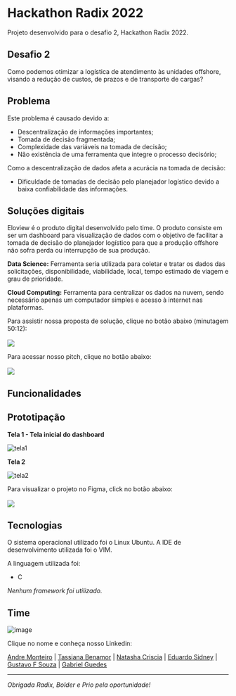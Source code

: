 # Hackathon Radix 2022
Projeto desenvolvido para o desafio 2, Hackathon Radix 2022.



## Desafio 2
Como podemos otimizar a logística de atendimento às unidades offshore, visando a redução de custos, de prazos e de transporte de cargas?

## Problema
Este problema é causado devido a:
- Descentralização de informações importantes;
- Tomada de decisão fragmentada;
- Complexidade das variáveis na tomada de decisão;
- Não existência de uma ferramenta que integre o processo decisório;

Como a descentralização de dados afeta a acurácia na tomada de decisão:
- Dificuldade de tomadas de decisão pelo planejador logístico devido a baixa confiabilidade das informações.

## Soluções digitais

Eloview é o produto digital desenvolvido pelo time. O produto consiste em ser um dashboard para visualização de dados com o objetivo de facilitar a tomada de decisão do planejador logístico para que a produção offshore não sofra perda ou interrupção de sua produção.

**Data Science:** Ferramenta seria utilizada para coletar e tratar os dados das solicitações, disponibilidade, viabilidade, local, tempo estimado de viagem e grau de prioridade.

**Cloud Computing:** Ferramenta para centralizar os dados na nuvem, sendo necessário apenas um computador simples e acesso à internet nas plataformas.

Para assistir nossa proposta de solução, clique no botão abaixo (minutagem 50:12):
<br>
<br>
<a href="https://www.youtube.com/watch?v=TqbmhcLSnVk&t=3038s" target="_blank">
  <img src="https://img.shields.io/badge/Youtube-282828?style=for-the-badge&logo=youtube&logoColor=white">
</a>

Para acessar nosso pitch, clique no botão abaixo:
<br>
<br>
<a href="https://www.canva.com/design/DAFRUazUM1c/aCZPUfEF2X1ngowP_k1MFg/view?utm_content=DAFRUazUM1c&utm_campaign=designshare&utm_medium=link2&utm_source=sharebutton" target="_blank">
  <img src="https://img.shields.io/badge/Canva-282828?style=for-the-badge&logo=canva&logoColor=white">
</a>

## Funcionalidades

## Prototipação

**Tela 1 - Tela inicial do dashboard**

![tela1](https://user-images.githubusercontent.com/87051404/204065788-e5265787-1f25-4161-b794-7520c783042a.png)

**Tela 2**

![tela2](https://user-images.githubusercontent.com/87051404/204065797-3c39e0d4-6e4d-4229-b0ae-d1e2eab5b137.png)

Para visualizar o projeto no Figma, click no botão abaixo:
<br>
<br>
<a href="https://www.figma.com/proto/zu7Xgk3lUnCKMiPa14inrD/Dashboard?node-id=1%3A2825&scaling=min-zoom&page-id=0%3A1" target="_blank">
  <img src="https://img.shields.io/badge/Figma-282828?style=for-the-badge&logo=figma&logoColor=white">
</a>

## Tecnologias
O sistema operacional utilizado foi o Linux Ubuntu. A IDE de desenvolvimento utilizada foi o VIM.

A linguagem utilizada foi:
- C

*Nenhum framework foi utilizado.*

## Time
![image](https://user-images.githubusercontent.com/87051404/204063603-fd78c558-2176-4d3a-9502-8202a9916a23.png)

Clique no nome e conheça nosso Linkedin:

<a style="text-decoration=none" href="https://www.linkedin.com/in/andremktd/" alt="linkedin">Andre Monteiro</a> | 
<a href="https://www.linkedin.com/in/tassiana-benamor/" alt="linkedin">Tassiana Benamor</a> | 
<a href="https://www.linkedin.com/in/natasha-criscia-91749518b/" alt="linkedin">Natasha Criscia</a> | 
<a href="https://www.linkedin.com/in/eduardo-sidney-238201209/" alt="linkedin">Eduardo Sidney</a> | 
<a href="https://www.linkedin.com/in/gustavo-sousa-dt/" alt="linkedin">Gustavo F Souza</a> | 
<a href="https://www.linkedin.com/in/gabriel-guedes-0043b6249/" alt="linkedin">Gabriel Guedes</a>

<hr>

*Obrigada Radix, Bolder e Prio pela oportunidade!*
